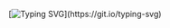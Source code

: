 [![Typing SVG](https://readme-typing-svg.demolab.com?font=Nunito&duration=4000&pause=1000&color=74A9FF&background=FFFFFF00&multiline=true&width=435&lines=Hi%2C+I'm+Caitlin+Cai.)](https://git.io/typing-svg)
